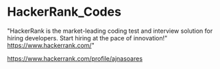 # HackerRank_Codes
"HackerRank is the market-leading coding test and interview solution for hiring developers. Start hiring at the pace of innovation!" https://www.hackerrank.com/"

https://www.hackerrank.com/profile/ajnasoares
